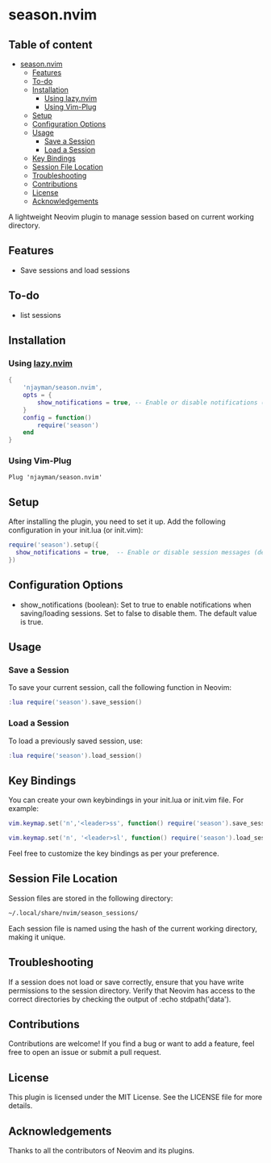 # season.nvim

## Table of content

- [season.nvim](#seasonnvim)
  - [Features](#features)
  - [To-do](#to-do)
  - [Installation](#installation)
    - [Using lazy.nvim](#using-lazynvim)
    - [Using Vim-Plug](#using-vim-plug)
  - [Setup](#setup)
  - [Configuration Options](#configuration-options)
  - [Usage](#usage)
    - [Save a Session](#save-a-session)
    - [Load a Session](#load-a-session)
  - [Key Bindings](#key-bindings)
  - [Session File Location](#session-file-location)
  - [Troubleshooting](#troubleshooting)
  - [Contributions](#contributions)
  - [License](#license)
  - [Acknowledgements](#acknowledgements)

A lightweight Neovim plugin to manage session based on current working directory.

## Features

- Save sessions and load sessions

## To-do

- list sessions

## Installation

### Using [lazy.nvim](https://github.com/folke/lazy.nvim)

```lua
{
    'njayman/season.nvim',
    opts = {
        show_notifications = true, -- Enable or disable notifications (default: true)
    }
    config = function()
        require('season')
    end
}
```

### Using Vim-Plug

```vim
Plug 'njayman/season.nvim'
```

## Setup

After installing the plugin, you need to set it up. Add the following configuration in your init.lua (or init.vim):

```lua
require('season').setup({
  show_notifications = true,  -- Enable or disable session messages (default: true)
})
``````

## Configuration Options

- show_notifications (boolean): Set to true to enable notifications when saving/loading sessions. Set to false to disable them. The default value is true.

## Usage

### Save a Session

To save your current session, call the following function in Neovim:

```lua
:lua require('season').save_session()
```

### Load a Session

To load a previously saved session, use:

```lua
:lua require('season').load_session()
```

## Key Bindings

You can create your own keybindings in your init.lua or init.vim file. For example:

```lua
vim.keymap.set('n','<leader>ss', function() require('season').save_session() end, { desc = "Save Session" })

vim.keymap.set('n', '<leader>sl', function() require('season').load_session() end, { desc = "Load Session" })
```

Feel free to customize the key bindings as per your preference.

## Session File Location

Session files are stored in the following directory:

```sh
~/.local/share/nvim/season_sessions/
```

Each session file is named using the hash of the current working directory, making it unique.

## Troubleshooting

If a session does not load or save correctly, ensure that you have write permissions to the session directory. Verify that Neovim has access to the correct directories by checking the output of :echo stdpath('data').

## Contributions

Contributions are welcome! If you find a bug or want to add a feature, feel free to open an issue or submit a pull request.

## License

This plugin is licensed under the MIT License. See the LICENSE file for more details.

## Acknowledgements

Thanks to all the contributors of Neovim and its plugins.
